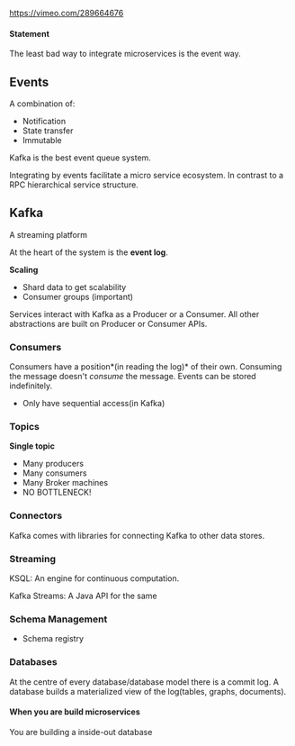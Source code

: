 https://vimeo.com/289664676

#### Statement
The least bad way to integrate microservices is the event way.

## Events
A combination of:
- Notification
- State transfer
- Immutable

Kafka is the best event queue system.

Integrating by events facilitate a micro service ecosystem. In contrast to a RPC hierarchical service structure.

## Kafka
A streaming platform

At the heart of the system is the **event log**.

**Scaling**
- Shard data to get scalability
- Consumer groups (important)

Services interact with Kafka as a Producer or a Consumer. All other abstractions are built on Producer or Consumer APIs.


### Consumers
Consumers have a position*(in reading the log)* of their own. Consuming the message doesn't *consume* the message. Events can be stored indefinitely.

- Only have sequential access(in Kafka)


### Topics

**Single topic**
- Many producers
- Many consumers
- Many Broker machines
- NO BOTTLENECK!

### Connectors
Kafka comes with libraries for connecting Kafka to other data stores.

### Streaming
KSQL: An engine for continuous computation.

Kafka Streams: A Java API for the same

### Schema Management
- Schema registry

### Databases
At the centre of every database/database model there is a commit log. A database builds a materialized view of the log(tables, graphs, documents).

#### When you are build microservices
You are building a inside-out database